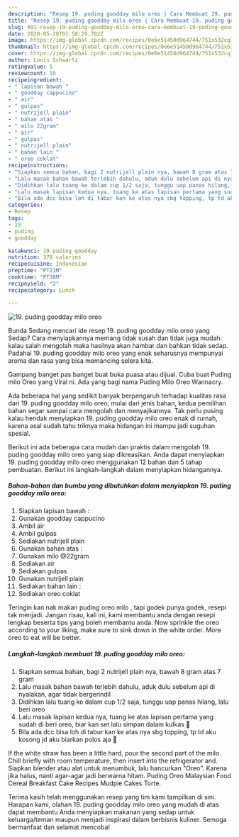```yaml
---
description: "Resep 19. puding goodday milo oreo | Cara Membuat 19. puding goodday milo oreo Yang Lezat Sekali"
title: "Resep 19. puding goodday milo oreo | Cara Membuat 19. puding goodday milo oreo Yang Lezat Sekali"
slug: 991-resep-19-puding-goodday-milo-oreo-cara-membuat-19-puding-goodday-milo-oreo-yang-lezat-sekali
date: 2020-05-28T01:58:29.702Z
image: https://img-global.cpcdn.com/recipes/0e6e51450d964744/751x532cq70/19-puding-goodday-milo-oreo-foto-resep-utama.jpg
thumbnail: https://img-global.cpcdn.com/recipes/0e6e51450d964744/751x532cq70/19-puding-goodday-milo-oreo-foto-resep-utama.jpg
cover: https://img-global.cpcdn.com/recipes/0e6e51450d964744/751x532cq70/19-puding-goodday-milo-oreo-foto-resep-utama.jpg
author: Louis Schwartz
ratingvalue: 5
reviewcount: 10
recipeingredient:
- " lapisan bawah "
- " goodday cappucino"
- " air"
- " gulpas"
- " nutrijell plain"
- " bahan atas "
- " milo 22gram"
- " air"
- " gulpas"
- " nutrijell plain"
- " bahan lain "
- " oreo coklat"
recipeinstructions:
- "Siapkan semua bahan, bagi 2 nutrijell plain nya, bawah 8 gram atas 7 gram"
- "Lalu masak bahan bawah terlebih dahulu, aduk dulu sebelum api di nyalakan, agar tidak bergerindil"
- "Didihkan lalu tuang ke dalam cup 1/2 saja, tunggu uap panas hilang, lalu beri oreo"
- "Lalu masak lapisan kedua nya, tuang ke atas lapisan pertama yang sudah di beri oreo, biar kan set lalu simpan dalam kulkas 🤤"
- "Bila ada dcc bisa loh di tabur kan ke atas nya sbg topping, tp td aku kosong jd aku biarkan polos aja 😬"
categories:
- Resep
tags:
- 19
- puding
- goodday

katakunci: 19 puding goodday 
nutrition: 178 calories
recipecuisine: Indonesian
preptime: "PT21M"
cooktime: "PT38M"
recipeyield: "2"
recipecategory: Lunch

---
```



![19. puding goodday milo oreo](https://img-global.cpcdn.com/recipes/0e6e51450d964744/751x532cq70/19-puding-goodday-milo-oreo-foto-resep-utama.jpg)

Bunda Sedang mencari ide resep 19. puding goodday milo oreo yang Sedap? Cara menyiapkannya memang tidak susah dan tidak juga mudah. kalau salah mengolah maka hasilnya akan hambar dan bahkan tidak sedap. Padahal 19. puding goodday milo oreo yang enak seharusnya mempunyai aroma dan rasa yang bisa memancing selera kita.

Gampang banget pas banget buat buka puasa atau dijual. Cuba buat Puding milo Oreo yang Viral ni. Ada yang bagi nama Puding Milo Oreo Wannacry.

Ada beberapa hal yang sedikit banyak berpengaruh terhadap kualitas rasa dari 19. puding goodday milo oreo, mulai dari jenis bahan, kedua pemilihan bahan segar sampai cara mengolah dan menyajikannya. Tak perlu pusing kalau hendak menyiapkan 19. puding goodday milo oreo enak di rumah, karena asal sudah tahu triknya maka hidangan ini mampu jadi suguhan spesial.


Berikut ini ada beberapa cara mudah dan praktis dalam mengolah 19. puding goodday milo oreo yang siap dikreasikan. Anda dapat menyiapkan 19. puding goodday milo oreo menggunakan 12 bahan dan 5 tahap pembuatan. Berikut ini langkah-langkah dalam menyiapkan hidangannya.

<!--inarticleads1-->

##### Bahan-bahan dan bumbu yang dibutuhkan dalam menyiapkan 19. puding goodday milo oreo:

1. Siapkan  lapisan bawah :
1. Gunakan  goodday cappucino
1. Ambil  air
1. Ambil  gulpas
1. Sediakan  nutrijell plain
1. Gunakan  bahan atas :
1. Gunakan  milo @22gram
1. Sediakan  air
1. Sediakan  gulpas
1. Gunakan  nutrijell plain
1. Sediakan  bahan lain :
1. Sediakan  oreo coklat


Teringin kan nak makan puding oreo milo , tapi godek punya godek, resepi tak menjadi. Jangan risau, kali ini, kami membantu anda dengan resepi lengkap beserta tips yang boleh membantu anda. Now sprinkle the oreo according to your liking, make sure to sink down in the white order. More oreo to eat will be better. 

<!--inarticleads2-->

##### Langkah-langkah membuat 19. puding goodday milo oreo:

1. Siapkan semua bahan, bagi 2 nutrijell plain nya, bawah 8 gram atas 7 gram
1. Lalu masak bahan bawah terlebih dahulu, aduk dulu sebelum api di nyalakan, agar tidak bergerindil
1. Didihkan lalu tuang ke dalam cup 1/2 saja, tunggu uap panas hilang, lalu beri oreo
1. Lalu masak lapisan kedua nya, tuang ke atas lapisan pertama yang sudah di beri oreo, biar kan set lalu simpan dalam kulkas 🤤
1. Bila ada dcc bisa loh di tabur kan ke atas nya sbg topping, tp td aku kosong jd aku biarkan polos aja 😬


If the white straw has been a little hard, pour the second part of the milo. Chill briefly with room temperature, then insert into the refrigerator and. Siapkan blender atau alat untuk menumbuk, lalu hancurkan &#34;Oreo&#34;. Karena jika halus, nanti agar-agar jadi berwarna hitam. Puding Oreo Malaysian Food Cereal Breakfast Cake Recipes Mudpie Cakes Torte. 

Terima kasih telah menggunakan resep yang tim kami tampilkan di sini. Harapan kami, olahan 19. puding goodday milo oreo yang mudah di atas dapat membantu Anda menyiapkan makanan yang sedap untuk keluarga/teman maupun menjadi inspirasi dalam berbisnis kuliner. Semoga bermanfaat dan selamat mencoba!
